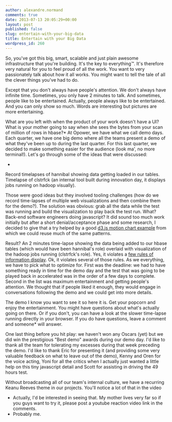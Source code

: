 ```yaml
---
author: alexandre.normand
comments: true
date: 2013-07-13 20:05:29+00:00
layout: post
published: false
slug: entertain-with-your-big-data
title: Entertain with your Big Data
wordpress_id: 260
---
```


So, you've got this big, smart, scalable and just plain awesome infrastructure that you're building. It's the key to everything™. It's therefore very natural for you to feel proud of all the work. You want to very passionately talk about how it all works. You might want to tell the tale of all the clever things you've had to do.

Except that you don't always have people's attention. We don't always have infinite time. Sometimes, you only have 2 minutes to talk. And sometimes, people like to be entertained.
Actually, people always like to be entertained. And you can only show so much. Words are interesting but pictures are more entertaining.

What are you left with when the product of your work doesn't have a UI? What is your mother going to say when she sees the bytes from your scan of million of rows in hbase?* At Opower, we have what we call demo days. Each quarter, we have one big demo where all the teams present a demo of what they've been up to during the last quarter. For this last quarter, we decided to make something easier for the audience (look ma', no more terminal!). Let's go through some of the ideas that were discussed:



	
  * 
Record timelapses of hannibal showing data getting loaded in our tables.
Timelapse of clstrfck (an internal tool built during innovation day, it displays jobs running on hadoop visually).



Those were good ideas but they involved tooling challenges (how do we record time-lapses of multiple web visualizations and then combine them for the demo?). The solution was obvious: grab all the data while the test was running and build the visualization to play back the test run. What? Back-end software engineers doing javascript? It did sound too much work initially but after a short denial/acceptance phase and some research, I decided to give that a try helped by a good [d3.js motion chart example](http://bost.ocks.org/mike/nations/) from which we could reuse much of the same patterns.

Result? An 2 minutes time-lapse showing the data being added to our hbase tables (which would have been hannibal's role) overlaid with visualization of the hadoop jobs running (clstrfck's role). Yes, it violates a [few rules of information display](http://www2.cs.uregina.ca/~rbm/cs100/notes/spreadsheets/tufte_paper.html). Ok, it violates several of those rules. As we everything, we have to pick what to optimize for. First was the deadline: we had to have something ready in time for the demo day and the test that was going to be played back in accelerated was in the order of a few days to complete. Second in the list was maximum entertainment and getting people's attention. We thought that if people liked it enough, they would engage in conversations following the demo and we could get into more details.

The demo
I know you want to see it so here it is. Get your popcorn and enjoy the entertainment. You might have questions about what's actually going on there. Or if you don't, you can have a look at the slower time-lapse running directly in your browser. If you do have questions, leave a comment and someone* will answer.

One last thing before you hit play: we haven't won any Oscars (yet) but we did win the prestigious "Best demo" awards during our demo day. I'd like to thank all the team for tolerating my excesses during that week preceding the demo. I'd like to thank Eric for presenting it (and providing some very valuable feedback on what to leave out of the demo), Kenny and Oren for the voice acting, Yoni for all the critics when I actually just wanted a little help on this tiny javascript detail and Scott for assisting in driving the 49 hours test.

Without broadcasting all of our team's internal culture, we have a recurring Keanu Reeves theme in our projects. You'll notice a lot of that in the video
* Actually, I'd be interested in seeing that. My mother lives very far so if you guys want to try it, please post a youtube reaction video link in the comments.
* Probably me.
